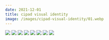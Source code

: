 ```yaml
---
date: 2021-12-01
title: cipad visual identity
image: /images/cipad-visual-identity/01.webp
---
```


![](/images/cipad-visual-identity/01.webp)
![](/images/cipad-visual-identity/02.webp)
![](/images/cipad-visual-identity/03.webp)
![](/images/cipad-visual-identity/04.webp)
![](/images/cipad-visual-identity/05.webp)
![](/images/cipad-visual-identity/06.webp)
![](/images/cipad-visual-identity/07.webp)
![](/images/cipad-visual-identity/08.webp)